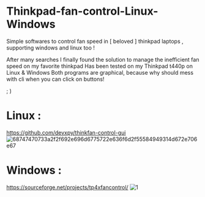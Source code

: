 # Thinkpad-fan-control-Linux-Windows
Simple softwares to control fan speed in [ beloved ] thinkpad laptops , supporting windows and linux too !

After many searches I finally found the solution to manage the inefficient fan speed on my favorite thinkpad
Has been tested on my Thinkpad t440p on Linux & Windows
Both programs are graphical, because why should mess with cli when you can click on buttons!

; )



# Linux :
https://github.com/devxpy/thinkfan-control-gui
![68747470733a2f2f692e696d6775722e636f6d2f55584949314d672e706e67](https://user-images.githubusercontent.com/53125351/61601090-8f145380-ac3c-11e9-85a7-889af058b9a0.png)



# Windows : 
https://sourceforge.net/projects/tp4xfancontrol/
![1](https://user-images.githubusercontent.com/53125351/61601088-8cb1f980-ac3c-11e9-9706-17e601f86861.jpeg)

